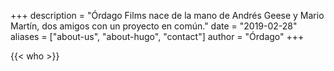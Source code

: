 +++
description = "Órdago Films nace de la mano de Andrés Geese y Mario Martín, dos amigos con un proyecto en común."
date = "2019-02-28"
aliases = ["about-us", "about-hugo", "contact"]
author = "Órdago"
+++

{{< who >}}
